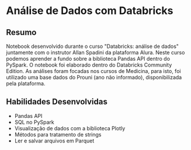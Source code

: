 # Análise de Dados com Databricks 

## Resumo

Notebook desenvolvido durante o curso "Databricks: análise de dados" juntamente com o instrutor Allan Spadini da plataforma Alura. Neste curso podemos aprender a fundo sobre a biblioteca Pandas API dentro do PySpark. O notebook foi elaborado dentro do Databricks Community Edition. As análises foram focadas nos cursos de Medicina, para isto, foi utilizado uma base dados do Prouni (ano não informado), disponibilizada pela plataforma. 

## Habilidades Desenvolvidas

- Pandas API
- SQL no PySpark
- Visualização de dados com a biblioteca Plotly
- Métodos para tratamento de strings
- Ler e salvar arquivos em Parquet
